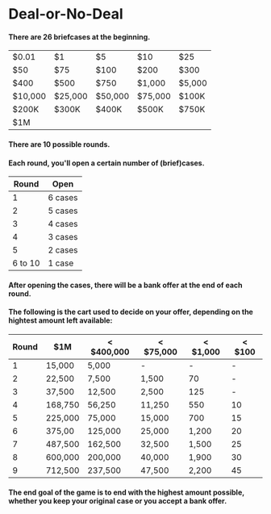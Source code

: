 # Deal-or-No-Deal

#### There are 26 briefcases at the beginning.

|     |     |     |     |     |
| --- | --- | --- | --- | --- |
| $0.01 | $1 | $5 | $10 | $25 |
| $50 | $75 | $100 | $200 | $300 |
| $400 | $500 | $750 | $1,000 | $5,000|
| $10,000 | $25,000 | $50,000 | $75,000 | $100K |
| $200K | $300K | $400K | $500K | $750K |
| $1M |

#### There are 10 possible rounds.
#### Each round, you'll open a certain number of (brief)cases.

| Round | Open |
| ----- | ----- |
| 1 | 6 cases |
| 2 | 5 cases |
| 3 | 4 cases |
| 4 | 3 cases |
| 5 | 2 cases |
| 6 to 10 | 1 case |

#### After opening the cases, there will be a bank offer at the end of each round. 
#### The following is the cart used to decide on your offer, depending on the hightest amount left available:

| Round | $1M | < $400,000 | < $75,000 | < $1,000 | < $100 |
| ----- | ----- | ----- | ----- | ----- | ----- |
| 1 | 15,000 | 5,000 | - | - | - |
| 2 | 22,500 | 7,500 | 1,500 | 70 | - |
| 3 | 37,500 | 12,500 | 2,500 | 125 | - |
| 4 | 168,750 | 56,250 | 11,250 | 550 | 10 |
| 5 | 225,000 | 75,000 | 15,000 | 700 | 15 |
| 6 | 375,00 | 125,000 | 25,000 | 1,200 | 20 |
| 7 | 487,500 | 162,500 | 32,500 | 1,500 | 25 |
| 8 | 600,000 | 200,000 | 40,000 | 1,900 | 30 |
| 9 | 712,500 | 237,500 | 47,500 | 2,200 | 45 |

#### The end goal of the game is to end with the highest amount possible, whether you keep your original case or you accept a bank offer.